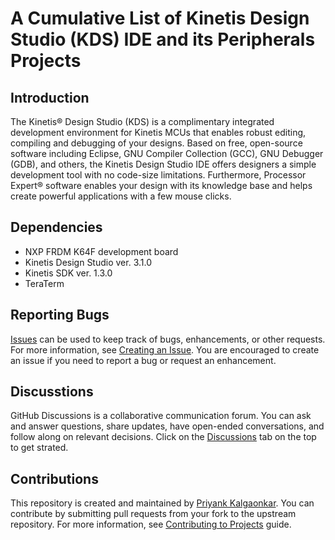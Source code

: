 # A Cumulative List of Kinetis Design Studio (KDS) IDE and its Peripherals Projects
## Introduction
The Kinetis® Design Studio (KDS) is a complimentary integrated development environment for Kinetis MCUs that enables robust editing, compiling and debugging of your designs. Based on free, open-source software including Eclipse, GNU Compiler Collection (GCC), GNU Debugger (GDB), and others, the Kinetis Design Studio IDE offers designers a simple development tool with no code-size limitations. Furthermore, Processor Expert® software enables your design with its knowledge base and helps create powerful applications with a few mouse clicks.

## Dependencies
- NXP FRDM K64F development board
- Kinetis Design Studio ver. 3.1.0
- Kinetis SDK ver. 1.3.0
- TeraTerm

## Reporting Bugs
[Issues](https://github.com/priyankkalgaonkar/KDSperipheralsWorkspace/issues) can be used to keep track of bugs, enhancements, or other requests. For more information, see [Creating an Issue](https://docs.github.com/en/issues/tracking-your-work-with-issues/creating-an-issue). You are encouraged to create an issue if you need to report a bug or request an enhancement.

## Discusstions
GitHub Discussions is a collaborative communication forum. You can ask and answer questions, share updates, have open-ended conversations, and follow along on relevant decisions. Click on the [Discussions](https://github.com/priyankkalgaonkar/KDSperipheralsWorkspace/discussions) tab on the top to get strated.

## Contributions
This repository is created and maintained by [Priyank Kalgaonkar](https://priyankkalgaonkar.com/). You can contribute by submitting pull requests from your fork to the upstream repository. For more information, see [Contributing to Projects](https://docs.github.com/en/get-started/quickstart/contributing-to-projects) guide.
